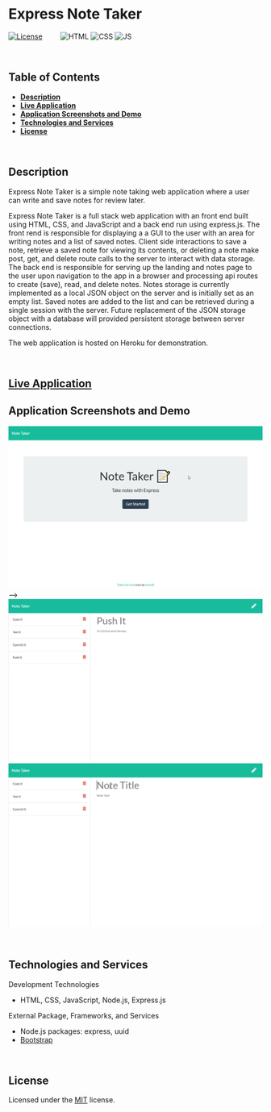 # Express Note Taker
[![License](https://img.shields.io/badge/License-MIT-yellow.svg?style=flat-square)](https://opensource.org/licenses/MIT) &emsp;&emsp;
![HTML](https://img.shields.io/badge/Web-HTML-informational?style=flat-square&logo=html5&logoColor=white&color=red)
![CSS](https://img.shields.io/badge/Web-CSS-informational?style=flat-square&logo=html5&logoColor=white&color=blue)
![JS](https://img.shields.io/badge/Code-JavaScript-informational?style=flat-square&logo=javascript&logoColor=white&color=yellow)


&nbsp;
## **Table of Contents**
  - [**Description**](#description)
  - [**Live Application**](#live-application)
  - [**Application Screenshots and Demo**](#application-screenshots-and-demo)
  - [**Technologies and Services**](#technologies-and-services)
  - [**License**](#license)

&nbsp;
## **Description**
Express Note Taker is a simple note taking web application where a user can write and save notes for review later.  

Express Note Taker is a full stack web application with an front end built using HTML, CSS, and JavaScript and a back end run using express.js. The front rend is responsible for displaying a a GUI to the user with an area for writing notes and a list of saved notes. Client side interactions to save a note, retrieve a saved note for viewing its contents, or deleting a note make post, get, and delete route calls to the server to interact with data storage. The back end is responsible for serving up the landing and notes page to the user upon navigation to the app in a browser and processing api routes to create (save), read, and delete notes. Notes storage is currently implemented as a local JSON object on the server and is initially set as an empty list. Saved notes are added to the list and can be retrieved during a single session with the server. Future replacement of the JSON storage object with a database will provided persistent storage between server connections. 

The web application is hosted on Heroku for demonstration. 

&nbsp;
## **[Live Application](https://spf-exjs-notetaker.herokuapp.com/)**
## **Application Screenshots and Demo**
![Landing page](./assets/img/note-taker-landing.png) -->
![Notes page](./assets/img/note-taker-notes-list.png)
![Notes navigation and management](./assets/img/note-take-demo.gif)

&nbsp;
## **Technologies and Services**
Development Technologies
- HTML, CSS, JavaScript, Node.js, Express.js

External Package, Frameworks, and Services
- Node.js packages: express, uuid
- [Bootstrap](https://getbootstrap.com/)


&nbsp;
## **License**
Licensed under the [MIT](./LICENSE) license.